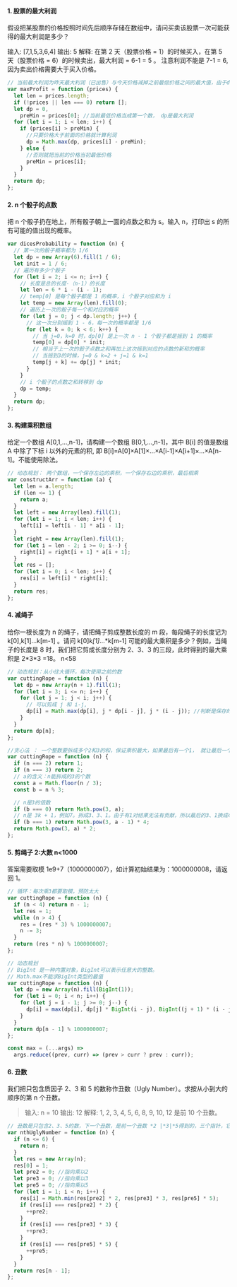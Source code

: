 #### 1. 股票的最大利润

假设把某股票的价格按照时间先后顺序存储在数组中，请问买卖该股票一次可能获得的最大利润是多少？

输入: [7,1,5,3,6,4]
输出: 5
解释: 在第 2 天（股票价格 = 1）的时候买入，在第 5 天（股票价格 = 6）的时候卖出，最大利润 = 6-1 = 5 。
注意利润不能是 7-1 = 6, 因为卖出价格需要大于买入价格。

```js
// 当前最大利润为昨天最大利润（已出售）与今天价格减掉之前最低价格之间的最大值，由于dp只需要前一天状态，故用变量代替dp数组。
var maxProfit = function (prices) {
  let len = prices.length;
  if (!prices || len === 0) return [];
  let dp = 0,
    preMin = prices[0]; //当前最低价格当成第一个数， dp是最大利润
  for (let i = 1; i < len; i++) {
    if (prices[i] > preMin) {
      //只要价格大于前面的价格就计算利润
      dp = Math.max(dp, prices[i] - preMin);
    } else {
      //否则就把当前的价格当初最低价格
      preMin = prices[i];
    }
  }
  return dp;
};
```

#### 2. n 个骰子的点数

把 n 个骰子扔在地上，所有骰子朝上一面的点数之和为 s。输入 n，打印出 s 的所有可能的值出现的概率。

```js
var dicesProbability = function (n) {
  // 第一次的骰子概率都为 1/6
  let dp = new Array(6).fill(1 / 6);
  let init = 1 / 6;
  // 遍历有多少个骰子
  for (let i = 2; i <= n; i++) {
    // 长度是总的长度-（n-1）的长度
    let len = 6 * i - (i - 1);
    // temp[0] 是每个骰子都是 1 的概率，i 个骰子对应和为 i
    let temp = new Array(len).fill(0);
    // 遍历上一次的骰子每一个和对应的概率
    for (let j = 0; j < dp.length; j++) {
      // 这一次分别摇到 1 - 6，每一次的概率都是 1/6
      for (let k = 0; k < 6; k++) {
        // 当 j=0，k=0 时，dp[0] 是上一次 n - 1 个骰子都是摇到 1 的概率
        temp[0] = dp[0] * init;
        // 相当于上一次的骰子点数之和再加上这次摇到对应的点数的新和的概率
        // 当摇到3的时候，j=0 & k=2 + j=1 & k=1
        temp[j + k] += dp[j] * init;
      }
    }
    // i 个骰子的点数之和转移到 dp
    dp = temp;
  }
  return dp;
};
```

#### 3. 构建乘积数组

给定一个数组 A[0,1,…,n-1]，请构建一个数组 B[0,1,…,n-1]，其中 B[i] 的值是数组 A 中除了下标 i 以外的元素的积, 即 B[i]=A[0]×A[1]×…×A[i-1]×A[i+1]×…×A[n-1]。不能使用除法。

```js
// 动态规划： 两个数组，一个保存左边的乘积，一个保存右边的乘积，最后相乘
var constructArr = function (a) {
  let len = a.length;
  if (len <= 1) {
    return a;
  }
  let left = new Array(len).fill(1);
  for (let i = 1; i < len; i++) {
    left[i] = left[i - 1] * a[i - 1];
  }
  let right = new Array(len).fill(1);
  for (let i = len - 2; i >= 0; i--) {
    right[i] = right[i + 1] * a[i + 1];
  }
  let res = [];
  for (let i = 0; i < len; i++) {
    res[i] = left[i] * right[i];
  }
  return res;
};
```

#### 4. 减绳子

给你一根长度为 n 的绳子，请把绳子剪成整数长度的 m 段，每段绳子的长度记为 k[0],k[1]...k[m-1] 。请问 k[0]_k[1]_...\*k[m-1] 可能的最大乘积是多少？例如，当绳子的长度是 8 时，我们把它剪成长度分别为 2、3、3 的三段，此时得到的最大乘积是 2\*3\*3 =18。 n<58

```js
// 动态规划：从小往大循环，每次使用之前的数
var cuttingRope = function (n) {
  let dp = new Array(n + 1).fill(1);
  for (let i = 3; i <= n; i++) {
    for (let j = 1; j < i; j++) {
      // 可以剪成 j 和 i-j,
      dp[i] = Math.max(dp[i], j * dp[i - j], j * (i - j)); //判断是保存的值大，还是这次剪的值大
    }
  }
  return dp[n];
};

//贪心法 ： 一个整数要拆成多个2和3的和，保证乘积最大，如果最后有一个1， 就让最后一个3+1
var cuttingRope = function (n) {
  if (n === 2) return 1;
  if (n === 3) return 2;
  // a的含义：n能拆成的3的个数
  const a = Math.floor(n / 3);
  const b = n % 3;

  // n是3的倍数
  if (b === 0) return Math.pow(3, a);
  // n是 3k + 1，例如7。拆成3、3、1。由于有1对结果无法有贡献，所以最后的3、1换成4
  if (b === 1) return Math.pow(3, a - 1) * 4;
  return Math.pow(3, a) * 2;
};
```

#### 5. 剪绳子 2:大数 n<1000

答案需要取模 1e9+7（1000000007），如计算初始结果为：1000000008，请返回 1。

```js
// 循环：每次乘3都要取模，预防太大
var cuttingRope = function (n) {
  if (n < 4) return n - 1;
  let res = 1;
  while (n > 4) {
    res = (res * 3) % 1000000007;
    n -= 3;
  }
  return (res * n) % 1000000007;
};

// 动态规划
// BigInt 是一种内置对象，BigInt可以表示任意大的整数。
// Math.max不能求BigInt类型的最值
var cuttingRope = function (n) {
  let dp = new Array(n).fill(BigInt(1));
  for (let i = 0; i < n; i++) {
    for (let j = i - 1; j >= 0; j--) {
      dp[i] = max(dp[i], dp[j] * BigInt(i - j), BigInt((j + 1) * (i - j)));
    }
  }
  return dp[n - 1] % 1000000007;
};

const max = (...args) =>
  args.reduce((prev, curr) => (prev > curr ? prev : curr));
```

#### 6. 丑数

我们把只包含质因子 2、3 和 5 的数称作丑数（Ugly Number）。求按从小到大的顺序的第 n 个丑数。

> 输入: n = 10
> 输出: 12
> 解释: 1, 2, 3, 4, 5, 6, 8, 9, 10, 12 是前 10 个丑数。

```js
// 丑数是只包含2、3、5的数，下一个丑数，是前一个丑数 *2 |*3|*5得到的，三个指针，它们指向的数只乘以2|3|5，在循环中，每次找分别*2，3，5中最小的数，然后相应的指针往前移。
var nthUglyNumber = function (n) {
  if (n <= 6) {
    return n;
  }
  let res = new Array(n);
  res[0] = 1;
  let pre2 = 0; //指向乘以2
  let pre3 = 0; //指向乘以3
  let pre5 = 0; //指向乘以5
  for (let i = 1; i < n; i++) {
    res[i] = Math.min(res[pre2] * 2, res[pre3] * 3, res[pre5] * 5);
    if (res[i] === res[pre2] * 2) {
      ++pre2;
    }
    if (res[i] === res[pre3] * 3) {
      ++pre3;
    }
    if (res[i] === res[pre5] * 5) {
      ++pre5;
    }
  }
  return res[n - 1];
};
```
